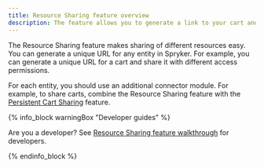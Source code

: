 ```yaml
---
title: Resource Sharing feature overview
description: The feature allows you to generate a link to your cart and share it within your business unit with various access permissions
---
```


The Resource Sharing feature makes sharing of different resources easy. You can generate a unique URL for any entity in Spryker. For example, you can generate a unique URL for a cart and share it with different access permissions.

For each entity, you should use an additional connector module. For example, to share carts, combine the Resource Sharing feature with the [Persistent Cart Sharing](/docs/scos/user/features/{{page.version}}/persistent-cart-sharing-feature-overview.html) feature.

{% info_block warningBox "Developer guides" %}

Are you a developer? See [Resource Sharing feature walkthrough](/docs/scos/dev/feature-walkthroughs/{{page.version}}/resource-sharing-feature-walkthrough.html) for developers.

{% endinfo_block %}
